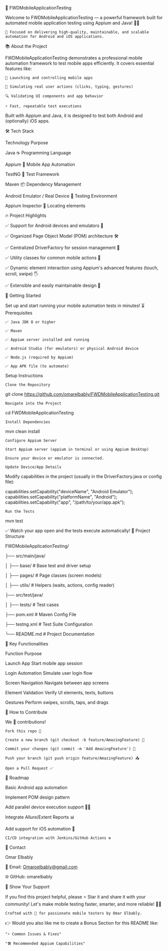 📱 FWDMobileApplicationTesting

Welcome to FWDMobileApplicationTesting — a powerful framework built for automated mobile application testing using Appium and Java! 🚀🧪

    🎯 Focused on delivering high-quality, maintainable, and scalable automation for Android and iOS applications.

📚 About the Project

FWDMobileApplicationTesting demonstrates a professional mobile automation framework to test mobile apps efficiently.
It covers essential features like:

    📱 Launching and controlling mobile apps

    🎯 Simulating real user actions (clicks, typing, gestures)

    🔍 Validating UI components and app behavior

    ⚡ Fast, repeatable test executions

Built with Appium and Java, it is designed to test both Android and (optionally) iOS apps.

🛠️ Tech Stack

Technology	Purpose

Java ☕	Programming Language

Appium 📱	Mobile App Automation

TestNG 🧪	Test Framework

Maven 📦	Dependency Management

Android Emulator / Real Device 📱	Testing Environment

Appium Inspector 🔎	Locating elements

🔥 Project Highlights

✅ Support for Android devices and emulators 📱

✅ Organized Page Object Model (POM) architecture 🛠️

✅ Centralized DriverFactory for session management 🚗

✅ Utility classes for common mobile actions 🎯

✅ Dynamic element interaction using Appium's advanced features (touch, scroll, swipe) 🖐️

✅ Extensible and easily maintainable design 🚀

🚀 Getting Started

Set up and start running your mobile automation tests in minutes! ⏳
Prerequisites

    ✅ Java JDK 8 or higher

    ✅ Maven

    ✅ Appium server installed and running

    ✅ Android Studio (for emulators) or physical Android device

    ✅ Node.js (required by Appium)

    ✅ App APK file (to automate)

Setup Instructions

    Clone the Repository

git clone https://github.com/omarelbably/FWDMobileApplicationTesting.git

    Navigate into the Project

cd FWDMobileApplicationTesting

    Install Dependencies

mvn clean install

    Configure Appium Server

    Start Appium server (appium in terminal or using Appium Desktop)

    Ensure your device or emulator is connected.

    Update Device/App Details

Modify capabilities in the project (usually in the DriverFactory.java or config file):

capabilities.setCapability("deviceName", "Android Emulator");
capabilities.setCapability("platformName", "Android");
capabilities.setCapability("app", "/path/to/your/app.apk");

    Run the Tests

mvn test

✅ Watch your app open and the tests execute automatically!
📂 Project Structure

FWDMobileApplicationTesting/

├── src/main/java/

│   ├── base/          # Base test and driver setup

│   ├── pages/         # Page classes (screen models)

│   ├── utils/         # Helpers (waits, actions, config reader)

├── src/test/java/

│   ├── tests/         # Test cases

├── pom.xml            # Maven Config File

├── testng.xml         # Test Suite Configuration

└── README.md          # Project Documentation

📸 Key Functionalities

Function	Purpose

Launch App	Start mobile app session

Login Automation	Simulate user login flow

Screen Navigation	Navigate between app screens

Element Validation	Verify UI elements, texts, buttons

Gestures	Perform swipes, scrolls, taps, and drags

🧩 How to Contribute

We 💙 contributions!

    Fork this repo 🍴

    Create a new branch (git checkout -b feature/AmazingFeature) 🚀

    Commit your changes (git commit -m 'Add AmazingFeature') 📌

    Push your branch (git push origin feature/AmazingFeature) 📤

    Open a Pull Request ✅

🎯 Roadmap

Basic Android app automation

Implement POM design pattern

Add parallel device execution support 📱📱

Integrate Allure/Extent Reports 📊

Add support for iOS automation 🍏

    CI/CD integration with Jenkins/GitHub Actions ⚙️

📢 Contact

Omar Elbably

📧 Email: Omaroelbably@gmail.com

🌐 GitHub: omarelbably

🌟 Show Your Support

If you find this project helpful, please ⭐ Star it and share it with your community!
Let's make mobile testing faster, smarter, and more reliable! 🚀📱

    Crafted with 💙 for passionate mobile testers by Omar Elbably.

👉 Would you also like me to create a Bonus Section for this README like:

    "⚡ Common Issues & Fixes"

    "🛠 Recommended Appium Capabilities"
